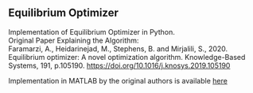 ## Equilibrium Optimizer
Implementation of Equilibrium Optimizer in Python.  
Original Paper Explaining the Algorithm:  
Faramarzi, A., Heidarinejad, M., Stephens, B. and Mirjalili, S., 2020. Equilibrium optimizer: A novel optimization algorithm. Knowledge-Based Systems, 191, p.105190.
https://doi.org/10.1016/j.knosys.2019.105190  

Implementation in MATLAB by the original authors is available [here](https://github.com/afshinfaramarzi/Equilibrium-Optimizer)
